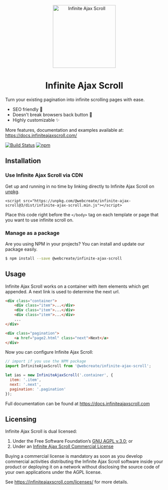 <p align="center">
  <a href="https://infiniteajaxscroll.com" target="_blank">
    <img alt="Infinite Ajax Scroll" title="Infinite Ajax Scroll" src="https://infiniteajaxscroll.com/img/infinite-ajax-scroll-mark.svg" width="200">
  </a>
</p>

<h1 align="center">Infinite Ajax Scroll</h1>

Turn your existing pagination into infinite scrolling pages with ease.

* SEO friendly 🥇
* Doesn't break browsers back button 💯
* Highly customizable ✨

More features, documentation and examples available at: https://docs.infiniteajaxscroll.com/

[![Build Status](https://travis-ci.org/webcreate/infinite-ajax-scroll.svg?branch=3.x)](https://travis-ci.org/webcreate/infinite-ajax-scroll) [![npm](https://img.shields.io/npm/v/@webcreate/infinite-ajax-scroll)](https://www.npmjs.com/package/@webcreate/infinite-ajax-scroll)

## Installation

### Use Infinite Ajax Scroll via CDN

Get up and running in no time by linking directly to Infinite Ajax Scroll on [unpkg](https://unpkg.com).

```markup
<script src="https://unpkg.com/@webcreate/infinite-ajax-scroll@3/dist/infinite-ajax-scroll.min.js"></script>
```

Place this code right before the `</body>` tag on each template or page that you want to use infinite scroll on.

### Manage as a package

Are you using NPM in your projects? You can install and update our package easily.

```bash
$ npm install --save @webcreate/infinite-ajax-scroll
```

## Usage

Infinite Ajax Scroll works on a container with item elements which get appended. A next link is used to determine the next url.

```html
<div class="container">
    <div class="item">...</div>
    <div class="item">...</div>
    <div class="item">...</div>
    ...
</div>

<div class="pagination">
    <a href="page2.html" class="next">Next</a>
</div>
```

Now you can configure Infinite Ajax Scroll:

```javascript
// import if you use the NPM package
import InfiniteAjaxScroll from '@webcreate/infinite-ajax-scroll';

let ias = new InfiniteAjaxScroll('.container', {
  item: '.item',
  next: '.next',
  pagination: '.pagination'
});
```

Full documentation can be found at https://docs.infiniteajaxscroll.com

## Licensing

Infinite Ajax Scroll is dual licensed:

1. Under the Free Software Foundation’s [GNU AGPL v.3.0](LICENSE); or
2. Under an [Infinite Ajax Scroll Commercial License](https://infiniteajaxscroll.com/licenses/)

Buying a commercial license is mandatory as soon as you develop commercial activities distributing the Infinite Ajax Scroll software inside your product or deploying it on a network without disclosing the source code of your own applications under the AGPL license.

See https://infiniteajaxscroll.com/licenses/ for more details.
